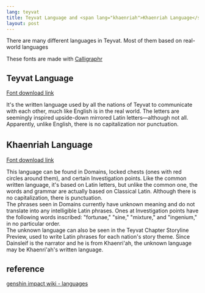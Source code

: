```yaml
---
lang: teyvat
title: Teyvat Language and <span lang="khaenriah">Khaenriah Language</span>
layout: post
---
```


There are many different languages in Teyvat. Most of them based on real-world languages

These fonts are made with [Calligraphr](https://www.calligraphr.com/)

## Teyvat Language

[Font download link](https://github.com/AzusaTsang/AzusaTsang.github.io/raw/master/Teyvat-Regular.ttf)

It's the written language used by all the nations of Teyvat to communicate with each other, much like English is in the real world. The letters are seemingly inspired upside-down mirrored Latin letters—although not all. Apparently, unlike English, there is no capitalization nor punctuation.

<article lang="khaenriah">

<h2 style="font-size: 160%;"> Khaenriah Language </h2>

<a href="https://github.com/AzusaTsang/AzusaTsang.github.io/raw/master/Khaenriah-Regular.ttf">Font download link</a>
<p>
This language can be found in Domains, locked chests (ones with red circles around them), and certain Investigation points. Like the common written language, it's based on Latin letters, but unlike the common one, the words and grammar are actually based on Classical Latin. Although there is no capitalization, there is punctuation.
<br>
The phrases seen in Domains currently have unknown meaning and do not translate into any intelligible Latin phrases. Ones at Investigation points have the following words inscribed: "fortunae," "sine," "mixture," and "ingenium," in no particular order.
<br>
The unknown language can also be seen in the Teyvat Chapter Storyline Preview, used to write Latin phrases for each nation's story theme. Since Dainsleif is the narrator and he is from Khaenri'ah, the unknown language may be Khaenri'ah's written language.
</p>
</article>

## reference

[genshin impact wiki - languages](https://genshin-impact.fandom.com/wiki/Languages)


